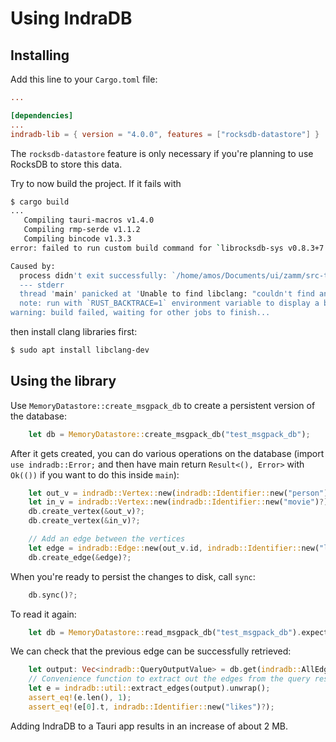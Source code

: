 # Using IndraDB

## Installing

Add this line to your `Cargo.toml` file:

```toml
...

[dependencies]
...
indradb-lib = { version = "4.0.0", features = ["rocksdb-datastore"] }
```

The `rocksdb-datastore` feature is only necessary if you're planning to use RocksDB to store this data.

Try to now build the project. If it fails with

```bash
$ cargo build
...
   Compiling tauri-macros v1.4.0
   Compiling rmp-serde v1.1.2
   Compiling bincode v1.3.3
error: failed to run custom build command for `librocksdb-sys v0.8.3+7.4.4`

Caused by:
  process didn't exit successfully: `/home/amos/Documents/ui/zamm/src-tauri/target/debug/build/librocksdb-sys-cbb702e1334be35f/build-script-build` (exit status: 101)
  --- stderr
  thread 'main' panicked at 'Unable to find libclang: "couldn't find any valid shared libraries matching: ['libclang.so', 'libclang-*.so', 'libclang.so.*', 'libclang-*.so.*'], set the `LIBCLANG_PATH` environment variable to a path where one of these files can be found (invalid: [])"', /home/amos/.asdf/installs/rust/1.71.1/registry/src/index.crates.io-6f17d22bba15001f/bindgen-0.64.0/./lib.rs:2393:31
  note: run with `RUST_BACKTRACE=1` environment variable to display a backtrace
warning: build failed, waiting for other jobs to finish...
```

then install clang libraries first:

```bash
$ sudo apt install libclang-dev
```

## Using the library

Use `MemoryDatastore::create_msgpack_db` to create a persistent version of the database:

```rust
    let db = MemoryDatastore::create_msgpack_db("test_msgpack_db");
```

After it gets created, you can do various operations on the database (import `use indradb::Error;` and then have main return `Result<(), Error>` with `Ok(())` if you want to do this inside `main`):

```rust
    let out_v = indradb::Vertex::new(indradb::Identifier::new("person")?);
    let in_v = indradb::Vertex::new(indradb::Identifier::new("movie")?);
    db.create_vertex(&out_v)?;
    db.create_vertex(&in_v)?;

    // Add an edge between the vertices
    let edge = indradb::Edge::new(out_v.id, indradb::Identifier::new("likes")?, in_v.id);
    db.create_edge(&edge)?;
```

When you're ready to persist the changes to disk, call `sync`:

```rust
    db.sync()?;
```

To read it again:

```rust
    let db = MemoryDatastore::read_msgpack_db("test_msgpack_db").expect("Could not read db");
```

We can check that the previous edge can be successfully retrieved:

```rust
    let output: Vec<indradb::QueryOutputValue> = db.get(indradb::AllEdgeQuery {})?;
    // Convenience function to extract out the edges from the query results
    let e = indradb::util::extract_edges(output).unwrap();
    assert_eq!(e.len(), 1);
    assert_eq!(e[0].t, indradb::Identifier::new("likes")?);
```

Adding IndraDB to a Tauri app results in an increase of about 2 MB.
